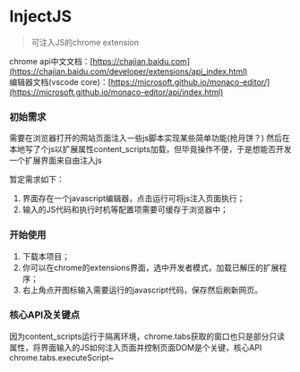 # InjectJS
> 可注入JS的chrome extension

chrome api中文文档：[https://chajian.baidu.com](https://chajian.baidu.com/developer/extensions/api_index.html) <br>
编辑器文档(vscode core)：[https://microsoft.github.io/monaco-editor/](https://microsoft.github.io/monaco-editor/api/index.html)


### 初始需求
需要在浏览器打开的网站页面注入一些js脚本实现某些简单功能(抢月饼？)
然后在本地写了个js以扩展属性content_scripts加载，但毕竟操作不便，于是想能否开发一个扩展界面来自由注入js

暂定需求如下：
1. 界面存在一个javascript编辑器，点击运行可将js注入页面执行；
2. 输入的JS代码和执行时机等配置项需要可缓存于浏览器中；

### 开始使用
1. 下载本项目；
2. 你可以在chrome的extensions界面，选中开发者模式，加载已解压的扩展程序；
3. 右上角点开图标输入需要运行的javascript代码，保存然后刷新网页。

### 核心API及关键点
因为content_scripts运行于隔离环境，chrome.tabs获取的窗口也只是部分只读属性，将界面输入的JS如何注入页面并控制页面DOM是个关键，核心API chrome.tabs.executeScript~